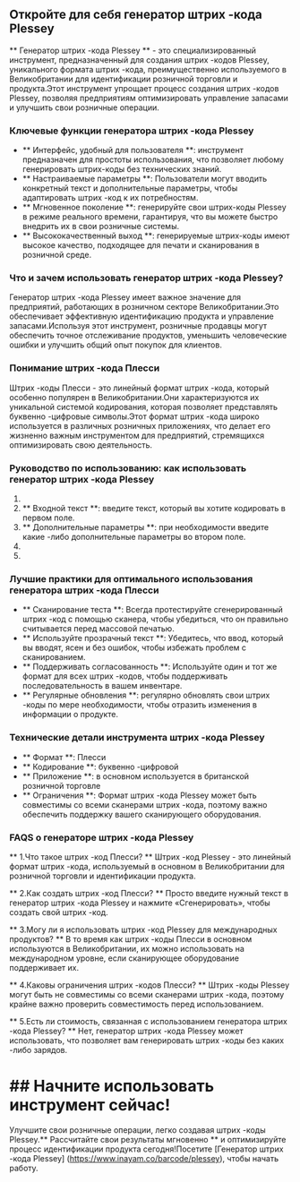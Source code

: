 ## Откройте для себя генератор штрих -кода Plessey

** Генератор штрих -кода Plessey ** - это специализированный инструмент, предназначенный для создания штрих -кодов Plessey, уникального формата штрих -кода, преимущественно используемого в Великобритании для идентификации розничной торговли и продукта.Этот инструмент упрощает процесс создания штрих -кодов Plessey, позволяя предприятиям оптимизировать управление запасами и улучшить свои розничные операции.

### Ключевые функции генератора штрих -кода Plessey

- ** Интерфейс, удобный для пользователя **: инструмент предназначен для простоты использования, что позволяет любому генерировать штрих-коды без технических знаний.
- ** Настраиваемые параметры **: Пользователи могут вводить конкретный текст и дополнительные параметры, чтобы адаптировать штрих -код к их потребностям.
- ** Мгновенное поколение **: генерируйте свои штрих-коды Plessey в режиме реального времени, гарантируя, что вы можете быстро внедрить их в свои розничные системы.
- ** Высококачественный выход **: генерируемые штрих-коды имеют высокое качество, подходящее для печати и сканирования в розничной среде.

### Что и зачем использовать генератор штрих -кода Plessey?

Генератор штрих -кода Plessey имеет важное значение для предприятий, работающих в розничном секторе Великобритании.Это обеспечивает эффективную идентификацию продукта и управление запасами.Используя этот инструмент, розничные продавцы могут обеспечить точное отслеживание продуктов, уменьшить человеческие ошибки и улучшить общий опыт покупок для клиентов.

### Понимание штрих -кода Плесси

Штрих -коды Плесси - это линейный формат штрих -кода, который особенно популярен в Великобритании.Они характеризуются их уникальной системой кодирования, которая позволяет представлять буквенно -цифровые символы.Этот формат штрих -кода широко используется в различных розничных приложениях, что делает его жизненно важным инструментом для предприятий, стремящихся оптимизировать свою деятельность.

### Руководство по использованию: как использовать генератор штрих -кода Plessey

1.
2. ** Входной текст **: введите текст, который вы хотите кодировать в первом поле.
3. ** Дополнительные параметры **: при необходимости введите какие -либо дополнительные параметры во втором поле.
4.
5.

### Лучшие практики для оптимального использования генератора штрих -кода Плесси

- ** Сканирование теста **: Всегда протестируйте сгенерированный штрих -код с помощью сканера, чтобы убедиться, что он правильно считывается перед массовой печатью.
- ** Используйте прозрачный текст **: Убедитесь, что ввод, который вы вводят, ясен и без ошибок, чтобы избежать проблем с сканированием.
- ** Поддерживать согласованность **: Используйте один и тот же формат для всех штрих -кодов, чтобы поддерживать последовательность в вашем инвентаре.
- ** Регулярные обновления **: регулярно обновлять свои штрих -коды по мере необходимости, чтобы отразить изменения в информации о продукте.

### Технические детали инструмента штрих -кода Plessey

- ** Формат **: Плесси
- ** Кодирование **: буквенно -цифровой
- ** Приложение **: в основном используется в британской розничной торговле
- ** Ограничения **: Формат штрих -кода Plessey может быть совместимы со всеми сканерами штрих -кода, поэтому важно обеспечить поддержку вашего сканирующего оборудования.

### FAQS о генераторе штрих -кода Plessey

** 1.Что такое штрих -код Плесси? **
Штрих -код Plessey - это линейный формат штрих -кода, используемый в основном в Великобритании для розничной торговли и идентификации продукта.

** 2.Как создать штрих -код Плесси? **
Просто введите нужный текст в генератор штрих -кода Plessey и нажмите «Сгенерировать», чтобы создать свой штрих -код.

** 3.Могу ли я использовать штрих -код Plessey для международных продуктов? **
В то время как штрих -коды Плесси в основном используются в Великобритании, их можно использовать на международном уровне, если сканирующее оборудование поддерживает их.

** 4.Каковы ограничения штрих -кодов Плесси? **
Штрих -коды Plessey могут быть не совместимы со всеми сканерами штрих -кода, поэтому крайне важно проверить совместимость перед использованием.

** 5.Есть ли стоимость, связанная с использованием генератора штрих -кода Plessey? **
Нет, генератор штрих -кода Plessey может использовать, что позволяет вам генерировать штрих -коды без каких -либо зарядов.

# ## Начните использовать инструмент сейчас!

Улучшите свои розничные операции, легко создавая штрих -коды Plessey.** Рассчитайте свои результаты мгновенно ** и оптимизируйте процесс идентификации продукта сегодня!Посетите [Генератор штрих -кода Plessey] (https://www.inayam.co/barcode/plessey), чтобы начать работу.